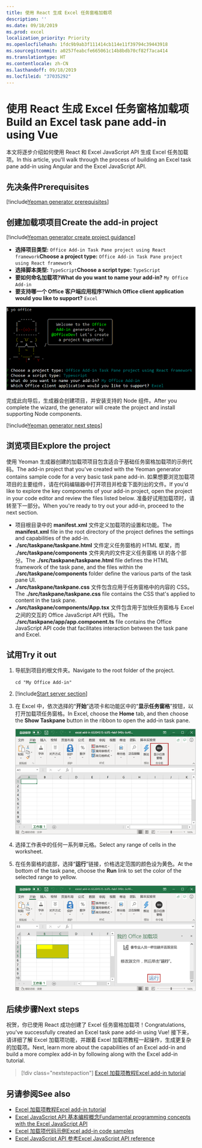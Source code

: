 ```yaml
---
title: 使用 React 生成 Excel 任务窗格加载项
description: ''
ms.date: 09/18/2019
ms.prod: excel
localization_priority: Priority
ms.openlocfilehash: 1fdc9b9ab3f111414cb114e11f39794c39443918
ms.sourcegitcommit: a0257feabcfe665061c14b8bdb70cf82f7aca414
ms.translationtype: HT
ms.contentlocale: zh-CN
ms.lasthandoff: 09/18/2019
ms.locfileid: "37035292"
---
```

# <a name="build-an-excel-task-pane-add-in-using-react"></a><span data-ttu-id="d31be-102">使用 React 生成 Excel 任务窗格加载项</span><span class="sxs-lookup"><span data-stu-id="d31be-102">Build an Excel task pane add-in using Vue</span></span>

<span data-ttu-id="d31be-103">本文将逐步介绍如何使用 React 和 Excel JavaScript API 生成 Excel 任务加载项。</span><span class="sxs-lookup"><span data-stu-id="d31be-103">In this article, you'll walk through the process of building an Excel task pane add-in using Angular and the Excel JavaScript API.</span></span>

## <a name="prerequisites"></a><span data-ttu-id="d31be-104">先决条件</span><span class="sxs-lookup"><span data-stu-id="d31be-104">Prerequisites</span></span>

[!include[Yeoman generator prerequisites](../includes/quickstart-yo-prerequisites.md)]

## <a name="create-the-add-in-project"></a><span data-ttu-id="d31be-105">创建加载项项目</span><span class="sxs-lookup"><span data-stu-id="d31be-105">Create the add-in project</span></span>

[!include[Yeoman generator create project guidance](../includes/yo-office-command-guidance.md)]

- <span data-ttu-id="d31be-106">**选择项目类型:** `Office Add-in Task Pane project using React framework`</span><span class="sxs-lookup"><span data-stu-id="d31be-106">**Choose a project type:** `Office Add-in Task Pane project using React framework`</span></span>
- <span data-ttu-id="d31be-107">**选择脚本类型:** `TypeScript`</span><span class="sxs-lookup"><span data-stu-id="d31be-107">**Choose a script type:** `TypeScript`</span></span>
- <span data-ttu-id="d31be-108">**要如何命名加载项?**</span><span class="sxs-lookup"><span data-stu-id="d31be-108">**What do you want to name your add-in?**</span></span> `My Office Add-in`
- <span data-ttu-id="d31be-109">**要支持哪一个 Office 客户端应用程序?**</span><span class="sxs-lookup"><span data-stu-id="d31be-109">**Which Office client application would you like to support?**</span></span> `Excel`

![Yeoman 生成器](../images/yo-office-excel-react-2.png)

<span data-ttu-id="d31be-111">完成此向导后，生成器会创建项目，并安装支持的 Node 组件。</span><span class="sxs-lookup"><span data-stu-id="d31be-111">After you complete the wizard, the generator will create the project and install supporting Node components.</span></span>

[!include[Yeoman generator next steps](../includes/yo-office-next-steps.md)]

## <a name="explore-the-project"></a><span data-ttu-id="d31be-112">浏览项目</span><span class="sxs-lookup"><span data-stu-id="d31be-112">Explore the project</span></span>

<span data-ttu-id="d31be-113">使用 Yeoman 生成器创建的加载项项目包含适合于基础任务窗格加载项的示例代码。</span><span class="sxs-lookup"><span data-stu-id="d31be-113">The add-in project that you've created with the Yeoman generator contains sample code for a very basic task pane add-in.</span></span> <span data-ttu-id="d31be-114">如果想要浏览加载项项目的主要组件，请在代码编辑器中打开项目并检查下面列出的文件。</span><span class="sxs-lookup"><span data-stu-id="d31be-114">If you'd like to explore the key components of your add-in project, open the project in your code editor and review the files listed below.</span></span> <span data-ttu-id="d31be-115">准备好试用加载项时，请转至下一部分。</span><span class="sxs-lookup"><span data-stu-id="d31be-115">When you're ready to try out your add-in, proceed to the next section.</span></span>

- <span data-ttu-id="d31be-116">项目根目录中的 **manifest.xml** 文件定义加载项的设置和功能。</span><span class="sxs-lookup"><span data-stu-id="d31be-116">The **manifest.xml** file in the root directory of the project defines the settings and capabilities of the add-in.</span></span>
- <span data-ttu-id="d31be-117">**./src/taskpane/taskpane.html** 文件定义任务窗格的 HTML 框架，而 **./src/taskpane/components** 文件夹内的文件定义任务窗格 UI 的各个部分。</span><span class="sxs-lookup"><span data-stu-id="d31be-117">The **./src/taskpane/taskpane.html** file defines the HTML framework of the task pane, and the files within the **./src/taskpane/components** folder define the various parts of the task pane UI.</span></span>
- <span data-ttu-id="d31be-118">**./src/taskpane/taskpane.css** 文件包含应用于任务窗格中的内容的 CSS。</span><span class="sxs-lookup"><span data-stu-id="d31be-118">The **./src/taskpane/taskpane.css** file contains the CSS that's applied to content in the task pane.</span></span>
- <span data-ttu-id="d31be-119">**./src/taskpane/components/App.tsx** 文件包含用于加快任务窗格与 Excel 之间的交互的 Office JavaScript API 代码。</span><span class="sxs-lookup"><span data-stu-id="d31be-119">The **./src/taskpane/app/app.component.ts** file contains the Office JavaScript API code that facilitates interaction between the task pane and Excel.</span></span>

## <a name="try-it-out"></a><span data-ttu-id="d31be-120">试用</span><span class="sxs-lookup"><span data-stu-id="d31be-120">Try it out</span></span>

1. <span data-ttu-id="d31be-121">导航到项目的根文件夹。</span><span class="sxs-lookup"><span data-stu-id="d31be-121">Navigate to the root folder of the project.</span></span>

    ```command&nbsp;line
    cd "My Office Add-in"
    ```

2. [!include[Start server section](../includes/quickstart-yo-start-server-excel.md)] 

3. <span data-ttu-id="d31be-122">在 Excel 中，依次选择的“**开始**”选项卡和功能区中的“**显示任务窗格**”按钮，以打开加载项任务窗格。</span><span class="sxs-lookup"><span data-stu-id="d31be-122">In Excel, choose the **Home** tab, and then choose the **Show Taskpane** button in the ribbon to open the add-in task pane.</span></span>

    ![Excel 加载项按钮](../images/excel-quickstart-addin-3b.png)

4. <span data-ttu-id="d31be-124">选择工作表中的任何一系列单元格。</span><span class="sxs-lookup"><span data-stu-id="d31be-124">Select any range of cells in the worksheet.</span></span>

5. <span data-ttu-id="d31be-125">在任务窗格的底部，选择“**运行**”链接，价格选定范围的颜色设为黄色。</span><span class="sxs-lookup"><span data-stu-id="d31be-125">At the bottom of the task pane, choose the **Run** link to set the color of the selected range to yellow.</span></span>

    ![Excel 加载项](../images/excel-quickstart-addin-3c.png)

## <a name="next-steps"></a><span data-ttu-id="d31be-127">后续步骤</span><span class="sxs-lookup"><span data-stu-id="d31be-127">Next steps</span></span>

<span data-ttu-id="d31be-128">祝贺，你已使用 React 成功创建了 Excel 任务窗格加载项！</span><span class="sxs-lookup"><span data-stu-id="d31be-128">Congratulations, you've successfully created an Excel task pane add-in using Vue!</span></span> <span data-ttu-id="d31be-129">接下来，请详细了解 Excel 加载项功能，并跟着 Excel 加载项教程一起操作，生成更复杂的加载项。</span><span class="sxs-lookup"><span data-stu-id="d31be-129">Next, learn more about the capabilities of an Excel add-in and build a more complex add-in by following along with the Excel add-in tutorial.</span></span>

> [!div class="nextstepaction"]
> [<span data-ttu-id="d31be-130">Excel 加载项教程</span><span class="sxs-lookup"><span data-stu-id="d31be-130">Excel add-in tutorial</span></span>](../tutorials/excel-tutorial.md)

## <a name="see-also"></a><span data-ttu-id="d31be-131">另请参阅</span><span class="sxs-lookup"><span data-stu-id="d31be-131">See also</span></span>

* [<span data-ttu-id="d31be-132">Excel 加载项教程</span><span class="sxs-lookup"><span data-stu-id="d31be-132">Excel add-in tutorial</span></span>](../tutorials/excel-tutorial-create-table.md)
* [<span data-ttu-id="d31be-133">Excel JavaScript API 基本编程概念</span><span class="sxs-lookup"><span data-stu-id="d31be-133">Fundamental programming concepts with the Excel JavaScript API</span></span>](../excel/excel-add-ins-core-concepts.md)
* [<span data-ttu-id="d31be-134">Excel 加载项代码示例</span><span class="sxs-lookup"><span data-stu-id="d31be-134">Excel add-in code samples</span></span>](https://developer.microsoft.com/office/gallery/?filterBy=Samples,Excel)
* [<span data-ttu-id="d31be-135">Excel JavaScript API 参考</span><span class="sxs-lookup"><span data-stu-id="d31be-135">Excel JavaScript API reference</span></span>](/office/dev/add-ins/reference/overview/excel-add-ins-reference-overview)
